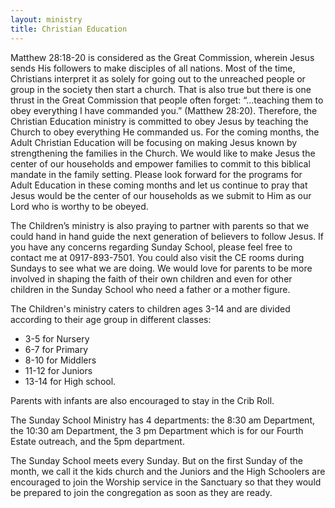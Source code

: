 ```yaml
---
layout: ministry
title: Christian Education
---
```

 
 Matthew 28:18-20 is considered as the Great Commission, wherein Jesus
 sends His followers to make disciples of all nations. Most of the time,
 Christians interpret it as solely for going out to the unreached people or
 group in the society then start a church. That is also true but there is one
 thrust in the Great Commission that people often forget: “...teaching them
 to obey everything I have commanded you.” (Matthew 28:20). Therefore,
 the Christian Education ministry is committed to obey Jesus by teaching
 the Church to obey everything He commanded us. For the coming months,
 the Adult Christian Education will be focusing on making Jesus known by
 strengthening the families in the Church. We would like to make Jesus the
 center of our households and empower families to commit to this biblical
 mandate in the family setting. Please look forward for the programs for Adult
 Education in these coming months and let us continue to pray that Jesus 
 would be the center of our households as we submit to Him as our Lord who
 is worthy to be obeyed.
 
 The Children’s ministry is also praying to partner with parents so that we
 could hand in hand guide the next generation of believers to follow Jesus. If
 you have any concerns regarding Sunday School, please feel free to contact
 me at 0917-893-7501. You could also visit the CE rooms during Sundays to
 see what we are doing. We would love for parents to be more involved in
 shaping the faith of their own children and even for other children in the
 Sunday School who need a father or a mother figure.
 
The Children's ministry caters to children ages 3-14 and are divided according to
their age group in different classes: 
- 3-5 for Nursery 
- 6-7 for Primary 
- 8-10 for Middlers
- 11-12 for Juniors
- 13-14 for High school. 

Parents with infants are also encouraged to stay in the Crib Roll. 

The Sunday School Ministry has 4
departments: the 8:30 am Department, the 10:30 am Department, the 3 pm
Department which is for our Fourth Estate outreach, and the 5pm department.

The Sunday School meets every Sunday. But on the first Sunday of the
month, we call it the kids church and the Juniors and the High Schoolers are
encouraged to join the Worship service in the Sanctuary so that they would be
prepared to join the congregation as soon as they are ready.

